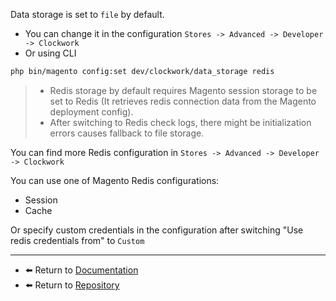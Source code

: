 Data storage is set to `file` by default.

- You can change it in the configuration `Stores -> Advanced -> Developer -> Clockwork`
- Or using CLI

```bash
php bin/magento config:set dev/clockwork/data_storage redis
```

> - Redis storage by default requires Magento session storage to be set to Redis (It retrieves redis connection data from the Magento deployment config).
> - After switching to Redis check logs, there might be initialization errors causes fallback to file storage.

You can find more Redis configuration in `Stores -> Advanced -> Developer -> Clockwork`

You can use one of Magento Redis configurations:
- Session
- Cache

Or specify custom credentials in the configuration after switching "Use redis credentials from" to `Custom`  

<hr>

- ⬅️ Return to [Documentation](../readme.md)
- ⬅️ Return to [Repository](https://github.com/INPVLSA/magento-clockwork/blob/master/)
